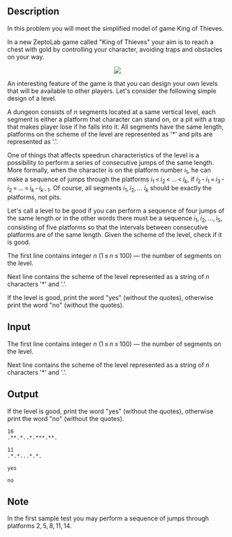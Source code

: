 ## Description

<div><p><span class="tex-font-style-it">In this problem you will meet the simplified model of game King of Thieves</span>.</p><p>In a new ZeptoLab game called "King of Thieves" your aim is to reach a chest with gold by controlling your character, avoiding traps and obstacles on your way.</p><center> <img class="tex-graphics" src="file://nCuqkg4z.png" style="max-width: 100.0%;max-height: 100.0%;"> </center><p>An interesting feature of the game is that you can design your own levels that will be available to other players. Let's consider the following simple design of a level.</p><p>A dungeon consists of <span class="tex-span"><i>n</i></span> segments located at a same vertical level, each segment is either a platform that character can stand on, or a pit with a trap that makes player lose if he falls into it. All segments have the same length, platforms on the scheme of the level are represented as <span class="tex-font-style-tt">'*'</span> and pits are represented as <span class="tex-font-style-tt">'.'</span>. </p><p>One of things that affects speedrun characteristics of the level is a possibility to perform a series of consecutive jumps of the same length. More formally, when the character is on the platform number <span class="tex-span"><i>i</i><sub class="lower-index">1</sub></span>, he can make a sequence of jumps through the platforms <span class="tex-span"><i>i</i><sub class="lower-index">1</sub> &lt; <i>i</i><sub class="lower-index">2</sub> &lt; ... &lt; <i>i</i><sub class="lower-index"><i>k</i></sub></span>, if <span class="tex-span"><i>i</i><sub class="lower-index">2</sub> - <i>i</i><sub class="lower-index">1</sub> = <i>i</i><sub class="lower-index">3</sub> - <i>i</i><sub class="lower-index">2</sub> = ... = <i>i</i><sub class="lower-index"><i>k</i></sub> - <i>i</i><sub class="lower-index"><i>k</i> - 1</sub></span>. Of course, all segments <span class="tex-span"><i>i</i><sub class="lower-index">1</sub>, <i>i</i><sub class="lower-index">2</sub>, ... <i>i</i><sub class="lower-index"><i>k</i></sub></span> should be exactly the platforms, not pits. </p><p>Let's call a level to be <span class="tex-font-style-it">good</span> if you can perform a sequence of <span class="tex-font-style-bf">four</span> jumps of the same length or in the other words there must be a sequence <span class="tex-span"><i>i</i><sub class="lower-index">1</sub>, <i>i</i><sub class="lower-index">2</sub>, ..., <i>i</i><sub class="lower-index">5</sub></span>, consisting of <span class="tex-font-style-bf">five</span> platforms so that the intervals between consecutive platforms are of the same length. Given the scheme of the level, check if it is good.</p></div><div class="input-specification"><p>The first line contains integer <span class="tex-span"><i>n</i></span> (<span class="tex-span">1 ≤ <i>n</i> ≤ 100</span>) — the number of segments on the level.</p><p>Next line contains the scheme of the level represented as a string of <span class="tex-span"><i>n</i></span> characters <span class="tex-font-style-tt">'*'</span> and <span class="tex-font-style-tt">'.'</span>.</p></div><div class="output-specification"><p>If the level is <span class="tex-font-style-it">good</span>, print the word <span class="tex-font-style-tt">"yes"</span> (without the quotes), otherwise print the word <span class="tex-font-style-tt">"no"</span> (without the quotes).</p></div>

## Input

<p>The first line contains integer <span class="tex-span"><i>n</i></span> (<span class="tex-span">1 ≤ <i>n</i> ≤ 100</span>) — the number of segments on the level.</p><p>Next line contains the scheme of the level represented as a string of <span class="tex-span"><i>n</i></span> characters <span class="tex-font-style-tt">'*'</span> and <span class="tex-font-style-tt">'.'</span>.</p>

## Output

<p>If the level is <span class="tex-font-style-it">good</span>, print the word <span class="tex-font-style-tt">"yes"</span> (without the quotes), otherwise print the word <span class="tex-font-style-tt">"no"</span> (without the quotes).</p>





```input1
16
.**.*..*.***.**.

```




```input2
11
.*.*...*.*.

```




```output1
yes
```




```output2
no
```



## Note

<p>In the first sample test you may perform a sequence of jumps through platforms <span class="tex-span">2, 5, 8, 11, 14</span>.</p>

